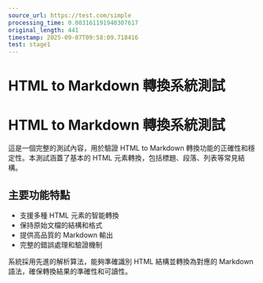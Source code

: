 ```yaml
---
source_url: https://test.com/simple
processing_time: 0.003161191940307617
original_length: 441
timestamp: 2025-09-07T09:58:09.718416
test: stage1
---
```

# HTML to Markdown 轉換系統測試

# HTML to Markdown 轉換系統測試

這是一個完整的測試內容，用於驗證 HTML to Markdown 轉換功能的正確性和穩定性。本測試涵蓋了基本的 HTML 元素轉換，包括標題、段落、列表等常見結構。

## 主要功能特點

- 支援多種 HTML 元素的智能轉換
- 保持原始文檔的結構和格式
- 提供高品質的 Markdown 輸出
- 完整的錯誤處理和驗證機制

系統採用先進的解析算法，能夠準確識別 HTML 結構並轉換為對應的 Markdown 語法，確保轉換結果的準確性和可讀性。